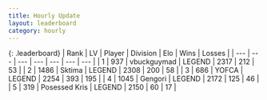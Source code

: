 ```yaml
---
title: Hourly Update
layout: leaderboard
category: hourly
---
```


{: .leaderboard}
| Rank | LV | Player | Division | Elo | Wins | Losses |
| --- | --- | --- | --- | --- | --- | --- |
| <span data-change="1">1</span> | 937 | <span title="ID: 418052">vbuckguymad</span> | LEGEND | <span data-change="10">2317</span> | <span data-change="4">212</span> | <span data-change="0">53</span> |
| <span data-change="-1">2</span> | 1486 | <span title="ID: 353063">Sktima</span> | LEGEND | <span data-change="0">2308</span> | <span data-change="0">200</span> | <span data-change="0">58</span> |
| <span data-change="0">3</span> | 686 | <span title="ID: 650820">YOFCA</span> | LEGEND | <span data-change="0">2254</span> | <span data-change="0">393</span> | <span data-change="0">195</span> |
| <span data-change="0">4</span> | 1045 | <span title="ID: 294236">Gengori</span> | LEGEND | <span data-change="0">2172</span> | <span data-change="0">125</span> | <span data-change="0">46</span> |
| <span data-change="0">5</span> | 319 | <span title="ID: 402846">Posessed Kris</span> | LEGEND | <span data-change="0">2150</span> | <span data-change="0">60</span> | <span data-change="0">17</span> |